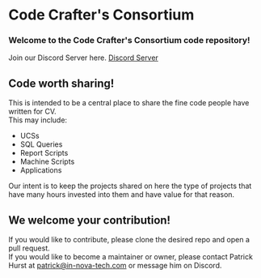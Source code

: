 # Code Crafter's Consortium  

### Welcome to the Code Crafter's Consortium code repository!  
Join our Discord Server here. [Discord Server](https://discord.gg/xddmYTyweH)

## Code worth sharing!
This is intended to be a central place to share the fine code people have written for CV.  
This may include:  
* UCSs
* SQL Queries
* Report Scripts
* Machine Scripts
* Applications

Our intent is to keep the projects shared on here the type of projects that have many hours invested into them and have value for that reason.  

## We welcome your contribution!  
If you would like to contribute, please clone the desired repo and open a pull request.  
If you would like to become a maintainer or owner, please contact Patrick Hurst at patrick@in-nova-tech.com or message him on Discord.
